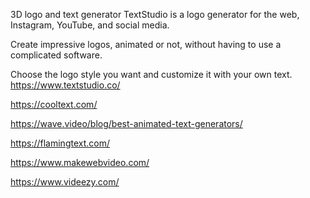  

3D logo and text generator
TextStudio is a logo generator for the web, Instagram, YouTube, and social media.

Create impressive logos, animated or not, without having to use a complicated software.

Choose the logo style you want and customize it with your own text.
https://www.textstudio.co/

https://cooltext.com/


https://wave.video/blog/best-animated-text-generators/


https://flamingtext.com/



https://www.makewebvideo.com/




https://www.videezy.com/